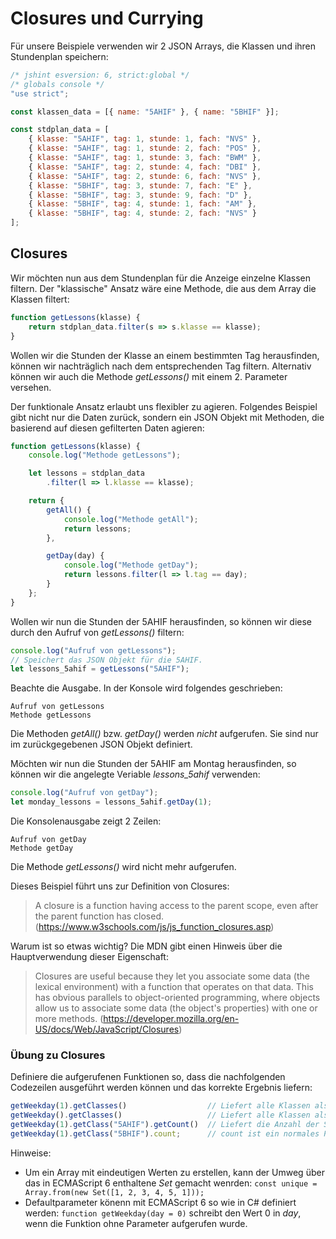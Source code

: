 # Closures und Currying
Für unsere Beispiele verwenden wir 2 JSON Arrays, die Klassen und ihren Stundenplan speichern:
```javascript
/* jshint esversion: 6, strict:global */
/* globals console */
"use strict";

const klassen_data = [{ name: "5AHIF" }, { name: "5BHIF" }];

const stdplan_data = [
    { klasse: "5AHIF", tag: 1, stunde: 1, fach: "NVS" },
    { klasse: "5AHIF", tag: 1, stunde: 2, fach: "POS" },
    { klasse: "5AHIF", tag: 1, stunde: 3, fach: "BWM" },
    { klasse: "5AHIF", tag: 2, stunde: 4, fach: "DBI" },
    { klasse: "5AHIF", tag: 2, stunde: 6, fach: "NVS" },
    { klasse: "5BHIF", tag: 3, stunde: 7, fach: "E" },
    { klasse: "5BHIF", tag: 3, stunde: 9, fach: "D" },
    { klasse: "5BHIF", tag: 4, stunde: 1, fach: "AM" },
    { klasse: "5BHIF", tag: 4, stunde: 2, fach: "NVS" }
];
```

## Closures
Wir möchten nun aus dem Stundenplan für die Anzeige einzelne Klassen filtern. Der "klassische" Ansatz
wäre eine Methode, die aus dem Array die Klassen filtert:
```javascript
function getLessons(klasse) {
    return stdplan_data.filter(s => s.klasse == klasse);
}
```

Wollen wir die Stunden der Klasse an einem bestimmten Tag herausfinden, können wir nachträglich nach
dem entsprechenden Tag filtern. Alternativ können wir auch die Methode *getLessons()* mit einem 2.
Parameter versehen.

Der funktionale Ansatz erlaubt uns flexibler zu agieren. Folgendes Beispiel gibt nicht nur die Daten
zurück, sondern ein JSON Objekt mit Methoden, die basierend auf diesen gefilterten Daten agieren:
```javascript
function getLessons(klasse) {
    console.log("Methode getLessons");

    let lessons = stdplan_data
        .filter(l => l.klasse == klasse);

    return {
        getAll() {
            console.log("Methode getAll");
            return lessons;
        },

        getDay(day) {
            console.log("Methode getDay");
            return lessons.filter(l => l.tag == day);
        }
    };
}
```

Wollen wir nun die Stunden der 5AHIF herausfinden, so können wir diese durch den Aufruf von *getLessons()*
filtern:
```javascript
console.log("Aufruf von getLessons");
// Speichert das JSON Objekt für die 5AHIF.
let lessons_5ahif = getLessons("5AHIF");
```

Beachte die Ausgabe. In der Konsole wird folgendes geschrieben:
```
Aufruf von getLessons
Methode getLessons
```

Die Methoden *getAll()* bzw. *getDay()* werden *nicht* aufgerufen. Sie sind nur im zurückgegebenen
JSON Objekt definiert.

Möchten wir nun die Stunden der 5AHIF am Montag herausfinden, so können wir die angelegte Veriable
*lessons_5ahif* verwenden:
```javascript
console.log("Aufruf von getDay");
let monday_lessons = lessons_5ahif.getDay(1);
```

Die Konsolenausgabe zeigt 2 Zeilen:
```
Aufruf von getDay
Methode getDay
```

Die Methode *getLessons()* wird nicht mehr aufgerufen. 

Dieses Beispiel führt uns zur Definition von Closures:
> A closure is a function having access to the parent scope, even after the parent function has closed.
> (https://www.w3schools.com/js/js_function_closures.asp)

Warum ist so etwas wichtig? Die MDN gibt einen Hinweis über die Hauptverwendung dieser Eigenschaft:
> Closures are useful because they let you associate some data (the lexical environment) with a function 
> that operates on that data. This has obvious parallels to object-oriented programming, where objects 
> allow us to associate some data (the object's properties) with one or more methods.
> (https://developer.mozilla.org/en-US/docs/Web/JavaScript/Closures)


### Übung zu Closures
Definiere die aufgerufenen Funktionen so, dass die nachfolgenden Codezeilen ausgeführt werden können und
das korrekte Ergebnis liefern:
```javascript
getWeekday(1).getClasses()                  // Liefert alle Klassen als string Array, die am Montag Unterricht haben.
getWeekday().getClasses()                   // Liefert alle Klassen als string Array, die im Stundenplan vorkommen.
getWeekday(1).getClass("5AHIF").getCount()  // Liefert die Anzahl der Stunden der 5AHIF am Montag.
getWeekday(1).getClass("5BHIF").count;      // count ist ein normales Property, keine Funktion.
```

Hinweise: 
- Um ein Array mit eindeutigen Werten zu erstellen, kann der Umweg über das in ECMAScript 6
  enthaltene *Set* gemacht wenrden: `const unique = Array.from(new Set([1, 2, 3, 4, 5, 1]));`
- Defaultparameter könenn mit ECMAScript 6 so wie in C# definiert werden: `function getWeekday(day = 0)`
  schreibt den Wert 0 in *day*, wenn die Funktion ohne Parameter aufgerufen wurde.
